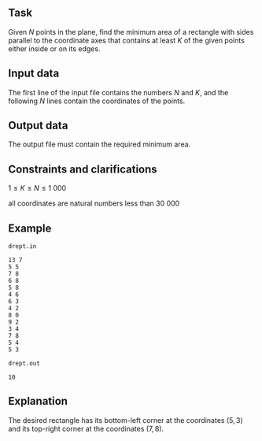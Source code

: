 ## Task

Given $N$ points in the plane, find the minimum area of a rectangle with sides parallel to the coordinate axes that contains at least $K$ of the given points either inside or on its edges.

## Input data

The first line of the input file contains the numbers $N$ and $K$, and the following $N$ lines contain the coordinates of the points. 

## Output data

The output file must contain the required minimum area.

## Constraints and clarifications

$1 \leq K \leq N \leq 1\ 000$

all coordinates are natural numbers less than $30\ 000$
 
## Example

`drept.in`

```
13 7
5 5
7 8
6 8
5 8
4 6
6 3
4 2
8 0
9 2
3 4
7 8
5 4
5 3
```

`drept.out`

```
10
```

## Explanation

The desired rectangle has its bottom-left corner at the coordinates $(5, 3)$ and its top-right corner at the coordinates $(7, 8)$.